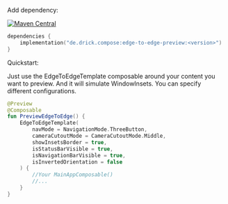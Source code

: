 Add dependency:

[![Maven Central](https://img.shields.io/maven-central/v/de.drick.compose/edge-to-edge-preview.svg)](https://mvnrepository.com/artifact/de.drick.compose/edge-to-edge-preview)

```kotlin
dependencies {
    implementation("de.drick.compose:edge-to-edge-preview:<version>")
}
```

Quickstart:

Just use the EdgeToEdgeTemplate composable around your content you want to preview. And it will simulate WindowInsets. You can specify different configurations.

```kotlin
@Preview
@Composable
fun PreviewEdgeToEdge() {
    EdgeToEdgeTemplate(
        navMode = NavigationMode.ThreeButton,
        cameraCutoutMode = CameraCutoutMode.Middle,
        showInsetsBorder = true,
        isStatusBarVisible = true,
        isNavigationBarVisible = true,
        isInvertedOrientation = false
    ) {
        //Your MainAppComposable()
        //...
    }
}
```
